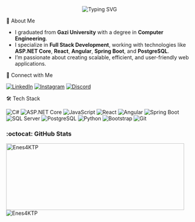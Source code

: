 <div align="center"> <img src="https://readme-typing-svg.demolab.com?font=Fira+Code&size=24&duration=4000&pause=1000&color=0099FF&center=true&vCenter=true&width=600&lines=Hello+World!+🌍;I+am+Enes+Aktepe;Full+Stack+Web+Developer" alt="Typing SVG" /> </div>

🌟 About Me 

- I graduated from **Gazi University** with a degree in **Computer Engineering**.  
- I specialize in **Full Stack Development**, working with technologies like **ASP.NET Core**, **React**, **Angular**, **Spring Boot**, and **PostgreSQL**.  
- I’m passionate about creating scalable, efficient, and user-friendly web applications.  

🔗 Connect with Me

<p align="start"> <a href="https://linkedin.com/in/enesaktepe" target="_blank"><img src="https://img.shields.io/badge/LinkedIn-0077B5?style=for-the-badge&logo=linkedin&logoColor=white" alt="LinkedIn"></a> <a href="https://instagram.com/enes4ktp" target="_blank"><img src="https://img.shields.io/badge/Instagram-E4405F?style=for-the-badge&logo=instagram&logoColor=white" alt="Instagram"></a> <a href="https://discord.gg/Asternorm#3744" target="_blank"><img src="https://img.shields.io/badge/Discord-5865F2?style=for-the-badge&logo=discord&logoColor=white" alt="Discord"></a> </p>

🛠️ Tech Stack

<p align="start"> <img src="https://img.shields.io/badge/C%23-239120?style=for-the-badge&logo=csharp&logoColor=white" alt="C#"/> <img src="https://img.shields.io/badge/ASP.NET_Core-512BD4?style=for-the-badge&logo=dotnet&logoColor=white" alt="ASP.NET Core"/> <img src="https://img.shields.io/badge/JavaScript-F7DF1E?style=for-the-badge&logo=javascript&logoColor=black" alt="JavaScript"/> <img src="https://img.shields.io/badge/React-61DAFB?style=for-the-badge&logo=react&logoColor=black" alt="React"/> <img src="https://img.shields.io/badge/Angular-DD0031?style=for-the-badge&logo=angular&logoColor=white" alt="Angular"/> <img src="https://img.shields.io/badge/Spring_Boot-6DB33F?style=for-the-badge&logo=spring&logoColor=white" alt="Spring Boot"/> <img src="https://img.shields.io/badge/SQL_Server-CC2927?style=for-the-badge&logo=microsoftsqlserver&logoColor=white" alt="SQL Server"/> <img src="https://img.shields.io/badge/PostgreSQL-336791?style=for-the-badge&logo=postgresql&logoColor=white" alt="PostgreSQL"/> <img src="https://img.shields.io/badge/Python-3776AB?style=for-the-badge&logo=python&logoColor=white" alt="Python"/> <img src="https://img.shields.io/badge/Bootstrap-563D7C?style=for-the-badge&logo=bootstrap&logoColor=white" alt="Bootstrap"/> <img src="https://img.shields.io/badge/Git-F05032?style=for-the-badge&logo=git&logoColor=white" alt="Git"/> </p>

### :octocat: GitHub Stats
<p align="start">
<img  src="https://github-readme-stats.vercel.app/api?username=Enes4KTP&show_icons=true&theme=radical" alt="Enes4KTP" width="480" height="180" />
<img src="https://github-readme-stats.vercel.app/api/top-langs/?username=Enes4KTP&layout=compact&hide=html&theme=radical" alt="Enes4KTP"/>
</p>

